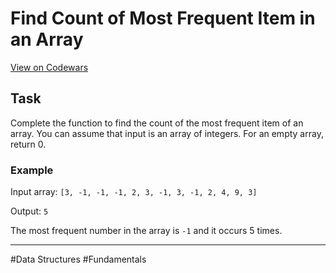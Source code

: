 # Find Count of Most Frequent Item in an Array

[View on Codewars](https://www.codewars.com/kata/56582133c932d8239900002e/python)

## Task

Complete the function to find the count of the most frequent item of an array. You can assume that input is an array of integers. For an empty array, return 0.

### Example

Input array: `[3, -1, -1, -1, 2, 3, -1, 3, -1, 2, 4, 9, 3]`

Output: `5`

The most frequent number in the array is `-1` and it occurs 5 times.

---

#Data Structures #Fundamentals